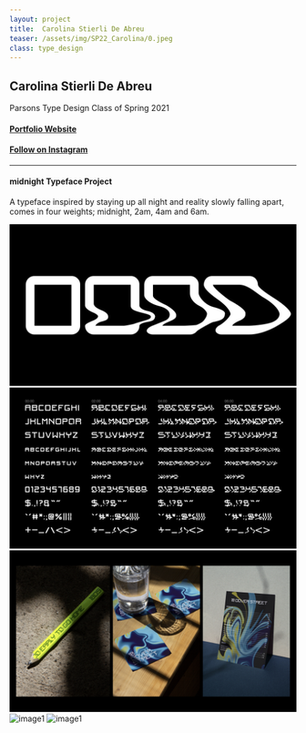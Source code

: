 ```yaml
---
layout: project
title:  Carolina Stierli De Abreu
teaser: /assets/img/SP22_Carolina/0.jpeg
class: type_design
---
```

## Carolina Stierli De Abreu ##
Parsons Type Design Class of Spring 2021

#### [Portfolio Website](https://www.carolinastierlideabreu.com) ####
#### [Follow on Instagram](https://www.instagram.com/carolinastierlideabreu/)

---
#### midnight Typeface Project ####
A typeface inspired by staying up all night and reality slowly falling apart, comes in four weights; midnight, 2am, 4am and 6am.

![image1](/assets/img/SP22_Carolina/1.jpeg)
![image1](/assets/img/SP22_Carolina/2.jpeg)
![image1](/assets/img/SP22_Carolina/3.jpeg)
![image1](/assets/img/SP22_Carolina/4.jpeg)
![image1](/assets/img/SP22_Carolina/5.jpeg)
